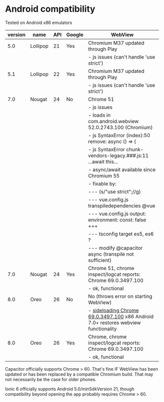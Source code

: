 ---
---

# Android compatibility

Tested on Android x86 emulators

| version | name     | API | Google | WebView                                                                                                                                                                       |
| ------- | -------- | --- | ------ | ----------------------------------------------------------------------------------------------------------------------------------------------------------------------------- |
| 5.0     | Lollipop | 21  | Yes    | Chromium M37 updated through Play                                                                                                                                             |
|         |          |     |        | - js issues (can't handle 'use strict')                                                                                                                                       |
| 5.1     | Lollipop | 22  | Yes    | Chromium M37 updated through Play                                                                                                                                             |
|         |          |     |        | - js issues (can't handle 'use strict')                                                                                                                                       |
| 7.0     | Nougat   | 24  | No     | Chrome 51                                                                                                                                                                     |
|         |          |     |        | - js issues                                                                                                                                                                   |
|         |          |     |        | - loads in com.android.webview 52.0.2743.100 (Chromium)                                                                                                                       |
|         |          |     |        | - js SyntaxError (index):50 remove: async () => {                                                                                                                             |
|         |          |     |        | - js SyntaxError chunk-vendors-legacy.###.js:11 ...await this...                                                                                                              |
|         |          |     |        | - async/await available since Chromium 55                                                                                                                                     |
|         |          |     |        | - fixable by:                                                                                                                                                                 |
|         |          |     |        | --- (s/"use strict";//g)                                                                                                                                                      |
|         |          |     |        | --- vue.config.js transpiledependencies @vue                                                                                                                                  |
|         |          |     |        | --- vue.config.js output: environment: const: false +++                                                                                                                       |
|         |          |     |        | --- tsconfig target es5, es6 ?                                                                                                                                                |
|         |          |     |        | --- modify @capacitor async (transpile not sufficient)                                                                                                                        |
| 7.0     | Nougat   | 24  | Yes    | Chrome 51, chrome inspect/logcat reports: Chrome 69.0.3497.100                                                                                                                |
|         |          |     |        | - ok, functional                                                                                                                                                              |
| 8.0     | Oreo     | 26  | No     | No (throws error on starting WebView)                                                                                                                                         |
|         |          |     |        | - [sideloading Chrome 69.0.3497.100](https://www.apkmirror.com/apk/google-inc/chrome/chrome-69-0-3497-100-release/#downloads) x86 Android 7.0+ restores webview functionality |
| 8.0     | Oreo     | 26  | Yes    | Chrome, chrome inspect/logcat reports: Chrome 69.0.3497.100                                                                                                                   |
|         |          |     |        | - ok, functional                                                                                                                                                              |

Capacitor officially supports Chrome > 60.
That's fine IF WebView has been updated
or has been replaced by a compatible Chromium build.
That may not necessarily be the case for older phones.

Ionic 6 officially supports Android 5.0/minSdkVersion 21,
though compatibility beyond opening the app probably requires Chrome > 60.
